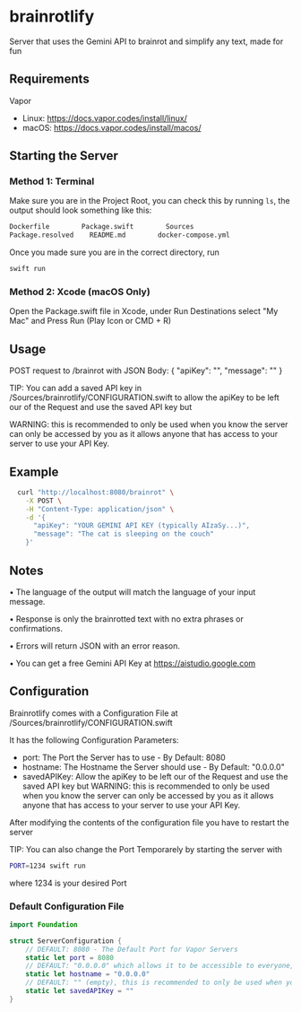 # brainrotlify

Server that uses the Gemini API to brainrot and simplify any text, made for fun

## Requirements
Vapor
- Linux: https://docs.vapor.codes/install/linux/
- macOS: https://docs.vapor.codes/install/macos/

## Starting the Server

### Method 1: Terminal
Make sure you are in the Project Root, you can check this by running `ls`, the output should look something like this:

```bash
Dockerfile        Package.swift        Sources
Package.resolved    README.md        docker-compose.yml
```

Once you made sure you are in the correct directory, run 

```bash
swift run
```

### Method 2: Xcode (macOS Only)
Open the Package.swift file in Xcode, under Run Destinations select "My Mac" and Press Run (Play Icon or CMD + R)

## Usage

  POST request to /brainrot with JSON Body:
  {
    "apiKey": "<Your Google Gemini API Key>",
    "message": "<Text you want brainrotted>"
  }

TIP: You can add a saved API key in /Sources/brainrotlify/CONFIGURATION.swift to allow the apiKey to be left our of the Request and use the saved API key but 

WARNING: this is recommended to only be used when you know the server can only be accessed by you as it allows anyone that has access to your server to use your API Key.

## Example
```bash
  curl "http://localhost:8080/brainrot" \
    -X POST \
    -H "Content-Type: application/json" \
    -d '{
      "apiKey": "YOUR GEMINI API KEY (typically AIzaSy...)",
      "message": "The cat is sleeping on the couch"
    }'
```

## Notes

  • The language of the output will match the language of your input message.
  
  • Response is only the brainrotted text with no extra phrases or confirmations.
  
  • Errors will return JSON with an error reason.

  • You can get a free Gemini API Key at https://aistudio.google.com
  
## Configuration

Brainrotlify comes with a Configuration File at /Sources/brainrotlify/CONFIGURATION.swift

It has the following Configuration Parameters:

- port: The Port the Server has to use - By Default: 8080
- hostname: The Hostname the Server should use - By Default: "0.0.0.0"
- savedAPIKey: Allow the apiKey to be left our of the Request and use the saved API key but 
    WARNING: this is recommended to only be used when you know the server can only be accessed by you as it allows anyone that has access to your server to use your API Key.

After modifying the contents of the configuration file you have to restart the server

TIP: You can also change the Port Temporarely by starting the server with
```bash
PORT=1234 swift run
```
where 1234 is your desired Port
### Default Configuration File
```swift
import Foundation

struct ServerConfiguration {
    // DEFAULT: 8080 - The Default Port for Vapor Servers
    static let port = 8080
    // DEFAULT: "0.0.0.0" which allows it to be accessible to everyone, not just localhost
    static let hostname = "0.0.0.0"
    // DEFAULT: "" (empty), this is recommended to only be used when you know the server can only be accessed by you as it allows anyone that has access to your server to use your API Key.
    static let savedAPIKey = ""
}

```
